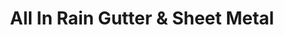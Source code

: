---
title: "All In Rain Gutter & Sheet Metal"
url: /lancaster/all-in-rain-gutter-and-sheet-metal/
shop: shop
---